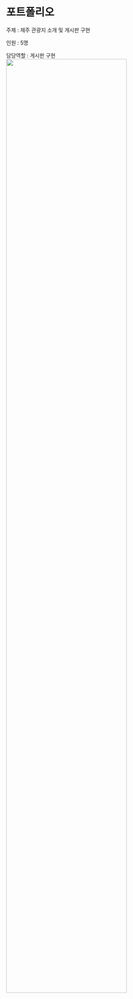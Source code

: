 # 포트폴리오

주제 : 제주 관광지 소개 및 게시판 구현

인원 : 5명

담당역할 : 게시판 구현
<img width="80%" src="https://user-images.githubusercontent.com/76565908/214475985-78c269ee-eacb-4ab6-a895-24924b4e890e.PNG"/>

